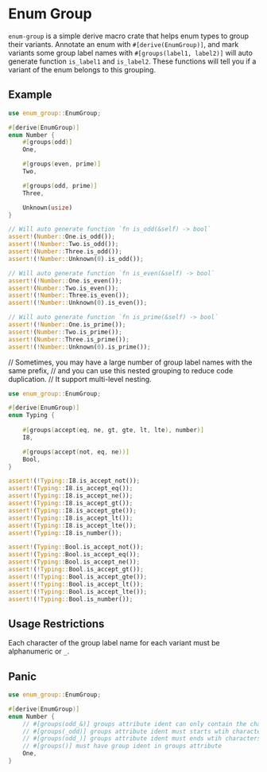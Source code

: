 # Enum Group
`enum-group` is a simple derive macro crate that helps enum types to group their variants.
Annotate an enum with `#[derive(EnumGroup)]`,
and mark variants some group label names with `#[groups(label1, label2)]`
will auto generate function `is_label1` and `is_label2`.
These functions will tell you if a variant of the enum belongs to this grouping.

## Example
```rust
use enum_group::EnumGroup;

#[derive(EnumGroup)]
enum Number {
    #[groups(odd)]
    One,

    #[groups(even, prime)]
    Two,

    #[groups(odd, prime)]
    Three,

    Unknown(usize)
}

// Will auto generate function `fn is_odd(&self) -> bool`
assert!(Number::One.is_odd());
assert!(!Number::Two.is_odd());
assert!(Number::Three.is_odd());
assert!(!Number::Unknown(0).is_odd());

// Will auto generate function `fn is_even(&self) -> bool`
assert!(!Number::One.is_even());
assert!(Number::Two.is_even());
assert!(!Number::Three.is_even());
assert!(!Number::Unknown(0).is_even());

// Will auto generate function `fn is_prime(&self) -> bool`
assert!(!Number::One.is_prime());
assert!(Number::Two.is_prime());
assert!(Number::Three.is_prime());
assert!(!Number::Unknown(0).is_prime());
```

// Sometimes, you may have a large number of group label names with the same prefix, 
// and you can use this nested grouping to reduce code duplication.
// It support multi-level nesting.
```rust
use enum_group::EnumGroup;

#[derive(EnumGroup)]
enum Typing {
    
    #[groups(accept(eq, ne, gt, gte, lt, lte), number)]
    I8,

    #[groups(accept(not, eq, ne))]
    Bool,
}

assert!(!Typing::I8.is_accept_not());
assert!(Typing::I8.is_accept_eq());
assert!(Typing::I8.is_accept_ne());
assert!(Typing::I8.is_accept_gt());
assert!(Typing::I8.is_accept_gte());
assert!(Typing::I8.is_accept_lt());
assert!(Typing::I8.is_accept_lte());
assert!(Typing::I8.is_number());

assert!(Typing::Bool.is_accept_not());
assert!(Typing::Bool.is_accept_eq());
assert!(Typing::Bool.is_accept_ne());
assert!(!Typing::Bool.is_accept_gt());
assert!(!Typing::Bool.is_accept_gte());
assert!(!Typing::Bool.is_accept_lt());
assert!(!Typing::Bool.is_accept_lte());
assert!(!Typing::Bool.is_number());
```

## Usage Restrictions
Each character of the group label name for each variant must be alphanumeric or `_`.

## Panic
```rust
use enum_group::EnumGroup;

#[derive(EnumGroup)]
enum Number {
    // #[groups(odd_&)] groups attribute ident can only contain the characters a-zA-Z0-9_
    // #[groups(_odd)] groups attribute ident must starts wtih characters a-zA-Z
    // #[groups(odd_)] groups attribute ident must ends wtih characters a-zA-Z
    // #[groups()] must have group ident in groups attribute
    One,
}
```